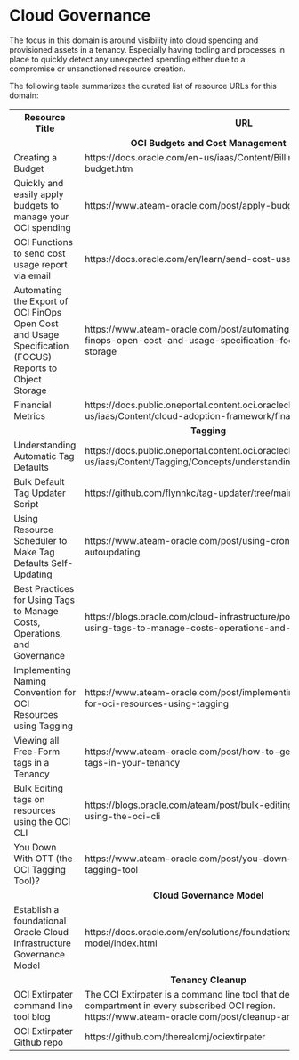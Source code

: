# Cloud Governance

The focus in this domain is around visibility into cloud spending and provisioned assets in a tenancy. Especially having tooling and processes in place to quickly detect any unexpected spending either due to a compromise or unsanctioned resource creation. 

The following table summarizes the curated list of resource URLs for this domain:
<table>
  <tr>
    <th>Resource Title</th>
    <th>URL</th>
  </tr>
  <tr>
    <td colspan="2" align="center"><strong>OCI Budgets and Cost Management</strong></td>
  </tr>
  <tr>
    <td>Creating a Budget</td>
    <td>https://docs.oracle.com/en-us/iaas/Content/Billing/Tasks/create-budget.htm</td>
  </tr>
  <tr>
    <td>Quickly and easily apply budgets to manage your OCI spending</td>
    <td>https://www.ateam-oracle.com/post/apply-budgets-easily</td>
  </tr>
  <tr>
    <td>OCI Functions to send cost usage report via email</td>
    <td>https://docs.oracle.com/en/learn/send-cost-usage-report-via-email/</td>
  </tr>
  <tr>
    <td>Automating the Export of OCI FinOps Open Cost and Usage Specification (FOCUS) Reports to Object Storage</td>
    <td>https://www.ateam-oracle.com/post/automating-the-export-of-oci-finops-open-cost-and-usage-specification-focus-reports-to-object-storage</td>
  </tr>
  <tr>
    <td>Financial Metrics</td>
    <td>https://docs.public.oneportal.content.oci.oraclecloud.com/en-us/iaas/Content/cloud-adoption-framework/financial-metrics.htm</td>
  </tr>
  <tr>
    <td colspan="2" align="center"><strong>Tagging</strong></td>
  </tr>
  <tr>
    <td>Understanding Automatic Tag Defaults</td>
    <td>https://docs.public.oneportal.content.oci.oraclecloud.com/en-us/iaas/Content/Tagging/Concepts/understandingautomaticdefaulttags.htm</td>
  </tr>
  <tr>
    <td>Bulk Default Tag Updater Script</td>
    <td>https://github.com/flynnkc/tag-updater/tree/main</td>
  </tr>
  <tr>
    <td>Using Resource Scheduler to Make Tag Defaults Self-Updating</td>
    <td>https://www.ateam-oracle.com/post/using-cron-to-make-a-tag-autoupdating</td>
  </tr>
  <tr>
    <td>Best Practices for Using Tags to Manage Costs, Operations, and Governance</td>
    <td>https://blogs.oracle.com/cloud-infrastructure/post/best-practices-for-using-tags-to-manage-costs-operations-and-governance</td>
  </tr>
  <tr>
    <td>Implementing Naming Convention for OCI Resources using Tagging</td>
    <td> https://www.ateam-oracle.com/post/implementing-naming-convention-for-oci-resources-using-tagging</td>
  </tr>
  <tr>
    <td>Viewing all Free-Form tags in a Tenancy</td>
    <td>https://www.ateam-oracle.com/post/how-to-get-a-list-of-all-freeform-tags-in-your-tenancy</td>
  </tr>
  <tr>
    <td>Bulk Editing tags on resources using the OCI CLI</td>
    <td>https://blogs.oracle.com/ateam/post/bulk-editing-tags-on-resources-using-the-oci-cli</td>
  </tr>
  <tr>
    <td>You Down With OTT (the OCI Tagging Tool)?</td>
    <td>https://www.ateam-oracle.com/post/you-down-with-ott-the-oci-tagging-tool</td>
  </tr>
  <tr>
    <td colspan="2" align="center"><strong>Cloud Governance Model</strong></td>
  </tr>
  <tr>
    <td>Establish a foundational Oracle Cloud Infrastructure Governance Model</td>
    <td>https://docs.oracle.com/en/solutions/foundational-oci-governance-model/index.html</td>
  </tr>
  <tr>
    <td colspan="2" align="center"><strong>Tenancy Cleanup</strong></td>
  </tr>
  <tr>
    <td>OCI Extirpater command line tool blog</td>
    <td>The OCI Extirpater is a command line tool that deletes everything within a compartment in every subscribed OCI region.<br>https://www.ateam-oracle.com/post/cleanup-an-oci-compartment</td>
  </tr>
<tr>
    <td>OCI Extirpater Github repo</td>
    <td>https://github.com/therealcmj/ociextirpater</td>
  </tr>
</table>

